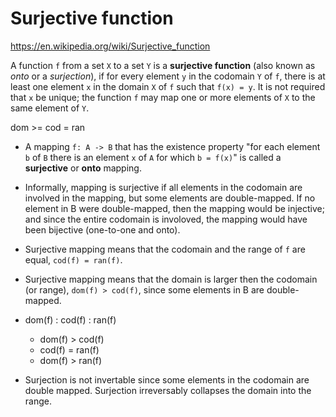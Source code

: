# Surjective function

https://en.wikipedia.org/wiki/Surjective_function

A function `f` from a set `X` to a set `Y` is a **surjective function** (also known as *onto* or a *surjection*), if for every element `y` in the codomain `Y` of `f`, there is at least one element `x` in the domain `X` of `f` such that `f(x) = y`. It is not required that `x` be unique; the function `f` may map one or more elements of `X` to the same element of `Y`.

dom >= cod = ran



* A mapping `f: A -> B` that has the existence property "for each element `b` of `B` there is an element `x` of `A` for which `b = f(x)`" is called a **surjective** or **onto** mapping.

* Informally, mapping is surjective if all elements in the codomain are involved in the mapping, but some elements are double-mapped. If no element in B were double-mapped, then the mapping would be injective; and since the entire codomain is involoved, the mapping would have been bijective (one-to-one and onto).

* Surjective mapping means that the codomain and the range of `f` are equal, `cod(f) = ran(f)`.

* Surjective mapping means that the domain is larger then the codomain (or range), `dom(f) > cod(f)`, since some elements in B are double-mapped.

* dom(f) : cod(f) : ran(f)
  * dom(f) > cod(f)
  * cod(f) = ran(f)
  * dom(f) > ran(f)

* Surjection is not invertable since some elements in the codomain are double mapped. Surjection irreversably collapses the domain into the range.

